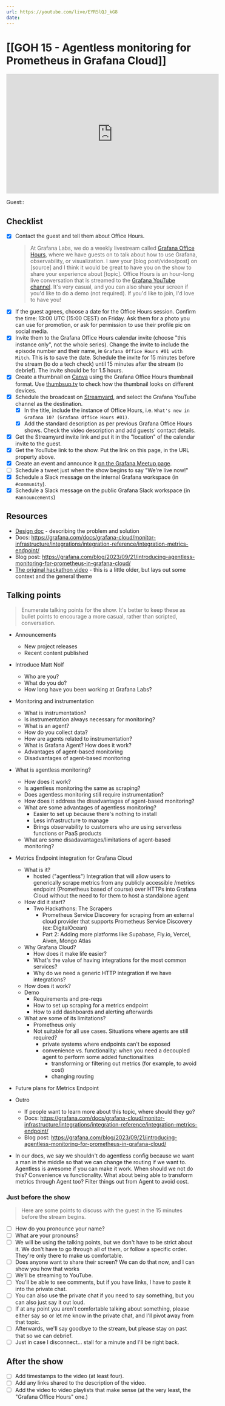 ```yaml
---
url: https://youtube.com/live/EYR5lQJ_kG8
date:
---
```

# [[GOH 15 - Agentless monitoring for Prometheus in Grafana Cloud]]

<iframe width="560" height="315" src="https://www.youtube.com/embed/" title="YouTube video player" frameborder="0" allow="accelerometer; autoplay; clipboard-write; encrypted-media; gyroscope; picture-in-picture" allowfullscreen></iframe>

Guest:: 

## Checklist

- [x] Contact the guest and tell them about Office Hours.
	> At Grafana Labs, we do a weekly livestream called [Grafana Office Hours](https://www.youtube.com/watch?v=uk7NoagbJ28&list=PLDGkOdUX1Ujrrse-cdj20RRah9hyHdxBu), where we have guests on to talk about how to use Grafana, observability, or visualization. I saw your [blog post/video/post] on [source] and I think it would be great to have you on the show to share your experience about [topic].
	Office Hours is an hour-long live conversation that is streamed to the [Grafana YouTube channel](https://youtube.com/@grafana). It's very casual, and you can also share your screen if you'd like to do a demo (not required). If you'd like to join, I'd love to have you! 
- [x] If the guest agrees, choose a date for the Office Hours session. Confirm the time: 13:00 UTC (15:00 CEST) on Friday. Ask them for a photo you can use for promotion, or ask for permission to use their profile pic on social media.
- [x] Invite them to the Grafana Office Hours calendar invite (choose "this instance only", not the whole series). Change the invite to include the episode number and their name, ie `Grafana Office Hours #01 with Mitch`. This is to save the date. Schedule the invite for 15 minutes before the stream (to do a tech check) until 15 minutes after the stream (to debrief). The invite should be for 1.5 hours.
- [x] Create a thumbnail on [Canva](https://canva.com) using the Grafana Office Hours thumbnail format. Use [thumbsup.tv](https://thumbsup.tv) to check how the thumbnail looks on different devices.
- [x] Schedule the broadcast on [Streamyard](https://streamyard.com), and select the Grafana YouTube channel as the destination.
	- [x] In the title, include the instance of Office Hours, i.e. `What's new in Grafana 10? (Grafana Office Hours #01)`.
	- [x] Add the standard description as per previous Grafana Office Hours shows. Check the video description and add guests' contact details.
- [x] Get the Streamyard invite link and put it in the "location" of the calendar invite to the guest.
- [x] Get the YouTube link to the show. Put the link on this page, in the URL property above.
- [x] Create an event and announce it [on the Grafana Meetup page](https://www.meetup.com/grafana-friends-virtual-meetup-group/).
- [ ] Schedule a tweet just when the show begins to say "We're live now!"
- [x] Schedule a Slack message on the internal Grafana workspace (in `#community`).
- [x] Schedule a Slack message on the public Grafana Slack workspace (in `#announcements`)

## Resources

- [Design doc](https://docs.google.com/document/d/1_gnpPA00ZsxCpoaRwOPGIAp92bsPmNkRqFEAkVAL_H0/edit#heading=h.5sybau7waq2q) - describing the problem and solution
- Docs: https://grafana.com/docs/grafana-cloud/monitor-infrastructure/integrations/integration-reference/integration-metrics-endpoint/
- Blog post: https://grafana.com/blog/2023/09/21/introducing-agentless-monitoring-for-prometheus-in-grafana-cloud/
- [The original hackathon video](https://raintank-corp.slack.com/archives/C04T3F5GCF3/p1679077709938139) - this is a little older, but lays out some context and the general theme

## Talking points

> Enumerate talking points for the show. It's better to keep these as bullet points to encourage a more casual, rather than scripted, conversation.

- Announcements
	- New project releases
	- Recent content published
- Introduce Matt Nolf
	- Who are you?
	- What do you do?
	- How long have you been working at Grafana Labs?
- Monitoring and instrumentation
	- What is instrumentation?
	- Is instrumentation always necessary for monitoring?
	- What is an agent?
	- How do you collect data?
	- How are agents related to instrumentation?
	- What is Grafana Agent? How does it work?
	- Advantages of agent-based monitoring
	- Disadvantages of agent-based monitoring
- What is agentless monitoring?
	- How does it work?
	- Is agentless monitoring the same as scraping?
	- Does agentless monitoring still require instrumentation?
	- How does it address the disadvantages of agent-based monitoring?
	- What are some advantages of agentless monitoring?
		- Easier to set up because there's nothing to install
		- Less infrastructure to manage
		- Brings observability to customers who are using serverless functions or PaaS products
	- What are some disadavantages/limitations of agent-based monitoring?
- Metrics Endpoint integration for Grafana Cloud
	- What is it?
		- hosted ("agentless") Integration that will allow users to generically scrape metrics from any publicly accessible /metrics endpoint (Prometheus based of course) over HTTPs into Grafana Cloud without the need to for them to host a standalone agent
	- How did it start?
		- Two Hackathons: The Scrapers
			- Prometheus Service Discovery for scraping from an external cloud provider that supports Prometheus Service Discovery (ex: DigitalOcean)
			- Part 2: Adding more platforms like Supabase, Fly.io, Vercel, Aiven, Mongo Atlas
	- Why Grafana Cloud?
		- How does it make life easier?
		- What's the value of having integrations for the most common services?
		- Why do we need a generic HTTP integration if we have integrations?
	- How does it work?
	- Demo
		- Requirements and pre-reqs
		- How to set up scraping for a metrics endpoint
		- How to add dashboards and alerting afterwards
	- What are some of its limitations?
		- Prometheus only
		- Not suitable for all use cases. Situations where agents are still required?
			- private systems where endpoints can't be exposed
			- convenience vs. functionality: when you need a decoupled agent to perform some added functionalities
				- transforming or filtering out metrics (for example, to avoid cost)
				- changing routing
- Future plans for Metrics Endpoint
- Outro
	- If people want to learn more about this topic, where should they go?
	- Docs: https://grafana.com/docs/grafana-cloud/monitor-infrastructure/integrations/integration-reference/integration-metrics-endpoint/
	- Blog post: https://grafana.com/blog/2023/09/21/introducing-agentless-monitoring-for-prometheus-in-grafana-cloud/

- In our docs, we say we shouldn't do agentless config because we want a man in the middle so that we can change the routing if we want to. Agentless is awesome if you can make it work. When should we not do this? Convenience vs functionality. What about being able to transform metrics through Agent too? Filter things out from Agent to avoid cost.

### Just before the show

> Here are some points to discuss with the guest in the 15 minutes before the stream begins.

- [ ] How do you pronounce your name?
- [ ] What are your pronouns?
- [ ] We will be using the talking points, but we don't have to be strict about it. We don't have to go through all of them, or follow a specific order. They're only there to make us comfortable.
- [ ] Does anyone want to share their screen? We can do that now, and I can show you how that works
- [ ] We'll be streaming to YouTube.
- [ ] You'll be able to see comments, but if you have links, I have to paste it into the private chat.
- [ ] You can also use the private chat if you need to say something, but you can also just say it out loud.
- [ ] If at any point you aren't comfortable talking about something, please either say so or let me know in the private chat, and I'll pivot away from that topic.
- [ ] Afterwards, we'll say goodbye to the stream, but please stay on past that so we can debrief.
- [ ] Just in case I disconnect... stall for a minute and I'll be right back.

## After the show

- [ ] Add timestamps to the video (at least four).
- [ ] Add any links shared to the description of the video.
- [ ] Add the video to video playlists that make sense (at the very least, the "Grafana Office Hours" one.)